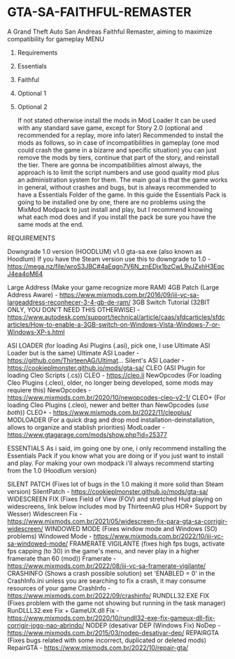 # GTA-SA-FAITHFUL-REMASTER
A Grand Theft Auto San Andreas Faithful Remaster, aiming to maximize compatibility for gameplay
MENU
1. Requirements
2. Essentials
3. Faithful
4. Optional 1
5. Optional 2

   If not stated otherwise install the mods in Mod Loader
   It can be used with any standard save game, except for Story 2.0 (optional and recommended for a replay, more info later)
   Recommended to install the mods as follows, so in case of incompatibilities in gameplay (one mod could crash the game in a bizarre and specific situation) you can just remove the mods by tiers, continue that part of the story, and reinstall the tier.
   There are gonna be incompatibilities almost always, the approach is to limit the script numbers and use good quality mod plus an administration system for them. The main goal is that the game works in general, without crashes and bugs, but is always recommended to have a Essentials Folder of the game.
   In this guide the Essentials Pack is going to be installed one by one, there are no problems using the MixMod Modpack to just install and play, but I recommend knowing what each mod does and if you install the pack be sure you have the same mods at the end.


REQUIREMENTS

Downgrade 1.0 version (HOODLUM)
   v1.0 gta-sa.exe (also known as Hoodlum)
   If you have the Steam version use this to downgrade to 1.0 - https://mega.nz/file/wroS3JBC#4aEqgn7V6N_znEDjx1bzCwL9vJZxhH3EqcJ4ea4oM64

Large Address (Make your game recognize more RAM)
   4GB Patch (Large Address Aware) - https://www.mixmods.com.br/2016/09/iii-vc-sa-largeaddress-reconhecer-3-4-gb-de-ram/
   3GB Switch Tutorial (32BIT ONLY, YOU DON'T NEED THIS OTHERWISE) - https://www.autodesk.com/support/technical/article/caas/sfdcarticles/sfdcarticles/How-to-enable-a-3GB-switch-on-Windows-Vista-Windows-7-or-Windows-XP-s.html

ASI LOADER (for loading Asi Plugins (.asi), pick one, I use Ultimate ASI Loader but is the same)
   Ultimate ASI Loader - https://github.com/ThirteenAG/Ultimat...
   Silent's ASI Loader - https://cookieplmonster.github.io/mods/gta-sa/
CLEO (ASI Plugin for loading Cleo Scripts (.cs))
   CLEO - https://cleo.li
NewOpcodes (For loading Cleo Plugins (.cleo), older, no longer being developed, some mods may requiere this)
   NewOpcodes - https://www.mixmods.com.br/2020/10/newopcodes-cleo-v2-1/
CLEO+ (For loading Cleo Plugins (.cleo), newer and better than NewOpcodes (*use both*))
   CLEO+ - https://www.mixmods.com.br/2022/11/cleoplus/
MODLOADER (For a quick drag and drop mod installation-deinstallation, allows to organize and stablish priorities)
   ModLoader - https://www.gtagarage.com/mods/show.php?id=25377
   
ESSENTIALS
As i said, im going one by one, i only recommend installing the Essentials Pack if you know what you are doing or if you just want to install and play. For making your own modpack i'll always recommend starting from the 1.0 (Hoodlum version)

SILENT PATCH (Fixes lot of bugs in the 1.0 making it more solid  than Steam version)
   SilentPatch - https://cookieplmonster.github.io/mods/gta-sa/
WIDESCREEN FIX (Fixes Field of View (FOV) and stretched Hud playing on widescreens, link below includes mod by ThirteenAG plus HOR+ Support by Wesser)
   Widescreen Fix - https://www.mixmods.com.br/2021/05/widescreen-fix-para-gta-sa-corrigir-widescreen/
WINDOWED MODE (Fixes window mode and Windows (SO) problems)
   Windowed Mode - https://www.mixmods.com.br/2022/10/iii-vc-sa-windowed-mode/
FRAMERATE VIGILANTE (fixes high fps bugs, activate fps capping (to 30) in the game's menu, and never play in a higher framerate than 60 (mod))
   Framerate - https://www.mixmods.com.br/2022/08/iii-vc-sa-framerate-vigilante/
CRASHINFO (Shows a crash possible solution)
            set 'ENABLED = 0' in the CrashInfo.ini unless you are searching to fix a crash, it may consume resources of your game
   CrashInfo - https://www.mixmods.com.br/2022/09/crashinfo/
RUNDLL32.EXE FIX (Fixes problem with the game not showing but running in the task manager)
   RunDLLL32.exe Fix + GameUX.dll Fix - https://www.mixmods.com.br/2020/10/rundll32-exe-fix-gameux-dll-fix-corrigir-jogo-nao-abrindo/
NODEP (desativar DEP (Windows Fix)
   NoDep - https://www.mixmods.com.br/2015/03/nodep-desativar-dep/
REPAIRGTA (Fixes bugs related with some incorrect, duplicated or deleted mods)
   RepairGTA - https://www.mixmods.com.br/2022/10/repair-gta/









